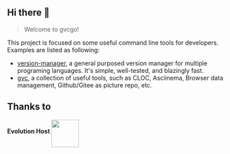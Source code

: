 ## Hi there 👋
> Welcome to gvcgo!

This project is focused on some useful command line tools for developers. Examples are listed as following:
- [version-manager](https://github.com/gvcgo/version-manager), a general purposed version manager for multiple programing languages. It's simple, well-tested, and blazingly fast.
- [gvc](https://github.com/gvcgo/gvc), a collection of useful tools, such as CLOC, Asciinema, Browser data management, Github/Gitee as picture repo, etc.
 
<!--

**Here are some ideas to get you started:**

🙋‍♀️ A short introduction - what is your organization all about?
🌈 Contribution guidelines - how can the community get involved?
👩‍💻 Useful resources - where can the community find your docs? Is there anything else the community should know?
🍿 Fun facts - what does your team eat for breakfast?
🧙 Remember, you can do mighty things with the power of [Markdown](https://docs.github.com/github/writing-on-github/getting-started-with-writing-and-formatting-on-github/basic-writing-and-formatting-syntax)
-->

## Thanks to

**Evolution Host**
<a href="https://evolution-host.com/"><img src="https://evolution-host.com/images/branding/newLogoBlack.png" align="middle" width="64"/></a>
